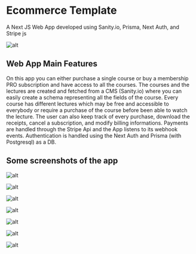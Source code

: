 # Ecommerce Template

A Next JS Web App developed using Sanity.io, Prisma, Next Auth, and Stripe js

![alt](https://res.cloudinary.com/lofortecoding/image/upload/v1649382033/Ecommerce%20Template/Screen_Shot_2022-04-07_at_9.36.49_pm_jf1cl8.png)

## Web App Main Features
On this app you can either purchase a single course or buy a membership PRO subscription and have access to all the courses. The courses and the lectures are created and fetched from a CMS (Sanity.io) where you can easily create a schema representing all the fields of the course. Every course has different lectures which may be free and accessible to everybody or require a purchase of the course before been able to watch the lecture.
The user can also keep track of every purchase, download the receipts, cancel a subscription, and modify billing informations.
Payments are handled through the Stripe Api and the App listens to its webhook events.
Authentication is handled using the Next Auth and Prisma (with Postgresql) as a DB.

## Some screenshots of the app

![alt](https://res.cloudinary.com/lofortecoding/image/upload/v1649382033/Ecommerce%20Template/Screen_Shot_2022-04-07_at_9.36.49_pm_jf1cl8.png)

![alt](https://res.cloudinary.com/lofortecoding/image/upload/v1649382033/Ecommerce%20Template/Screen_Shot_2022-04-07_at_9.37.12_pm_p3oevi.png)

![alt](https://res.cloudinary.com/lofortecoding/image/upload/v1649382033/Ecommerce%20Template/Screen_Shot_2022-04-07_at_9.37.41_pm_biqyet.png)

![alt](https://res.cloudinary.com/lofortecoding/image/upload/v1649382033/Ecommerce%20Template/Screen_Shot_2022-04-07_at_9.39.25_pm_vcemwl.png)

![alt](https://res.cloudinary.com/lofortecoding/image/upload/v1649382033/Ecommerce%20Template/Screen_Shot_2022-04-07_at_9.38.45_pm_gawnfr.png)

![alt](https://res.cloudinary.com/lofortecoding/image/upload/v1649382033/Ecommerce%20Template/Screen_Shot_2022-04-07_at_9.38.18_pm_mfpeix.png)

![alt](https://res.cloudinary.com/lofortecoding/image/upload/v1649382033/Ecommerce%20Template/Screen_Shot_2022-04-07_at_9.39.25_pm_vcemwl.png)

